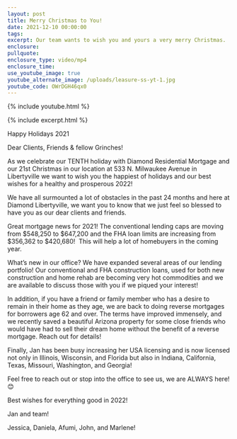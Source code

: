 ```yaml
---
layout: post
title: Merry Christmas to You!
date: 2021-12-10 00:00:00
tags:
excerpt: Our team wants to wish you and yours a very merry Christmas.
enclosure:
pullquote:
enclosure_type: video/mp4
enclosure_time:
use_youtube_image: true
youtube_alternate_image: /uploads/leasure-ss-yt-1.jpg
youtube_code: OWrDGH46qx0
---
```

{% include youtube.html %}

{% include excerpt.html %}

Happy Holidays 2021

Dear Clients, Friends & fellow Grinches\!

As we celebrate our TENTH holiday with Diamond Residential Mortgage and our 21st Christmas in our location at 533 N. Milwaukee Avenue in Libertyville we want to wish you the happiest of holidays and our best wishes for a healthy and prosperous 2022\!&nbsp;

We have all surmounted a lot of obstacles in the past 24 months and here at Diamond Libertyville, we want you to know that we just feel so blessed to have you as our dear clients and friends.&nbsp;

Great mortgage news for 2021\! The conventional lending caps are moving from $548,250 to $647,200 and the FHA loan limits are increasing from $356,362 to $420,680\!&nbsp; This will help a lot of homebuyers in the coming year.&nbsp;&nbsp;

What’s new in our office? We have expanded several areas of our lending portfolio\! Our conventional and FHA construction loans, used for both new construction and home rehab are becoming very hot commodities and we are available to discuss those with you if we piqued your interest\!

In addition, if you have a friend or family member who has a desire to remain in their home as they age, we are back to doing reverse mortgages for borrowers age 62 and over. The terms have improved immensely, and we recently saved a beautiful Arizona property for some close friends who would have had to sell their dream home without the benefit of a reverse mortgage. Reach out for details\!

Finally, Jan has been busy increasing her USA licensing and is now licensed not only in Illinois, Wisconsin, and Florida but also in Indiana, California, Texas, Missouri, Washington, and Georgia\!

Feel free to reach out or stop into the office to see us, we are ALWAYS here\! 😊

Best wishes for everything good in 2022\!

Jan and team\!

Jessica, Daniela, Afumi, John, and Marlene\!

